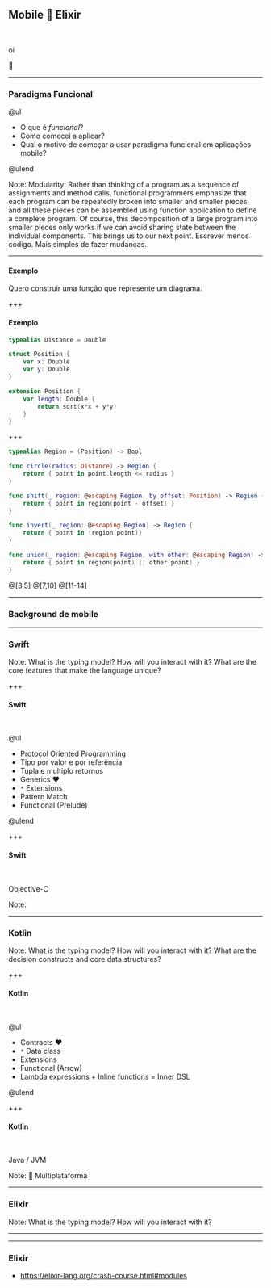 ## Mobile 🤯 Elixir

<br>

oi
<br>

👋

---

### Paradigma Funcional

@ul

- O que é _funcional_?
- Como comecei a aplicar?
- Qual o motivo de começar a usar paradigma funcional em aplicações mobile?

@ulend

Note:
Modularity: Rather than thinking of a program as a sequence of assignments and method calls, functional programmers emphasize that each program can be repeatedly broken into smaller and smaller pieces, and all these pieces can be assembled using function application to define a complete program. Of course, this decomposition of a large program into smaller pieces only works if we can avoid sharing state between the individual components. This brings us to our next point.
Escrever menos código.
Mais simples de fazer mudanças.

---

#### Exemplo

Quero construir uma função que represente um diagrama.

+++

#### Exemplo

```swift
typealias Distance = Double

struct Position {
    var x: Double
    var y: Double
}

extension Position {
    var length: Double {
        return sqrt(x*x + y*y)
    }
}
```

+++

```swift zoom-03
typealias Region = (Position) -> Bool

func circle(radius: Distance) -> Region {
    return { point in point.length <= radius }
}

func shift(_ region: @escaping Region, by offset: Position) -> Region {
    return { point in region(point - offset) }
}

func invert(_ region: @escaping Region) -> Region {
    return { point in !region(point)}
}

func union(_ region: @escaping Region, with other: @escaping Region) -> Region {
    return { point in region(point) || other(point) }
}
```

@[3,5]
@[7,10]
@[11-14]

---

### Background de mobile

---

### Swift

Note: What is the typing model?
How will you interact with it?
What are the core features that make the language unique?

+++

#### Swift

<br>

@ul

- Protocol Oriented Programming
- Tipo por valor e por referência
- Tupla e multiplo retornos
- Generics ♥
- `*` Extensions
- Pattern Match
- Functional (Prelude)

@ulend

+++

#### Swift

<br>

Objective-C

Note:

---

### Kotlin

Note: What is the typing model?
How will you interact with it?
What are the decision constructs and core data structures?

+++

#### Kotlin

<br>

@ul

- Contracts ♥️
- `*` Data class
- Extensions
- Functional (Arrow)
- Lambda expressions + Inline functions = Inner DSL

@ulend

+++

#### Kotlin

<br>

Java / JVM

Note:
🤔 Multiplataforma

---

### Elixir

Note: What is the typing model?
How will you interact with it?

---

---

### Elixir

- https://elixir-lang.org/crash-course.html#modules
